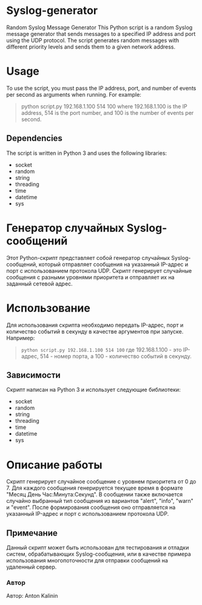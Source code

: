 # Syslog-generator
Random Syslog Message Generator
This Python script is a random Syslog message generator that sends messages to a specified IP address and port using the UDP protocol. The script generates random messages with different priority levels and sends them to a given network address.

# Usage
To use the script, you must pass the IP address, port, and number of events per second as arguments when running. For example:

> python script.py 192.168.1.100 514 100
where 192.168.1.100 is the IP address, 514 is the port number, and 100 is the number of events per second.

## Dependencies
The script is written in Python 3 and uses the following libraries:
- socket
- random
- string
- threading
- time
- datetime
- sys

# Генератор случайных Syslog-сообщений
Этот Python-скрипт представляет собой генератор случайных Syslog-сообщений, который отправляет сообщения на указанный IP-адрес и порт с использованием протокола UDP. Скрипт генерирует случайные сообщения с разными уровнями приоритета и отправляет их на заданный сетевой адрес.

# Использование
Для использования скрипта необходимо передать IP-адрес, порт и количество событий в секунду в качестве аргументов при запуске. Например:

> <code>python script.py 192.168.1.100 514 100</code>
где 192.168.1.100 - это IP-адрес, 514 - номер порта, а 100 - количество событий в секунду.

## Зависимости
Скрипт написан на Python 3 и использует следующие библиотеки:
- socket
- random
- string
- threading
- time
- datetime
- sys

# Описание работы
Скрипт генерирует случайное сообщение с уровнем приоритета от 0 до 7.
Для каждого сообщения генерируется текущее время в формате "Месяц День Час:Минута:Секунд".
В сообщении также включается случайно выбранный тип сообщения из вариантов "alert", "info", "warn" и "event".
После формирования сообщения оно отправляется на указанный IP-адрес и порт с использованием протокола UDP.

## Примечание
Данный скрипт может быть использован для тестирования и отладки систем, обрабатывающих Syslog-сообщения, или в качестве примера использования многопоточности для отправки сообщений на удаленный сервер.

### Автор
Автор: Anton Kalinin
